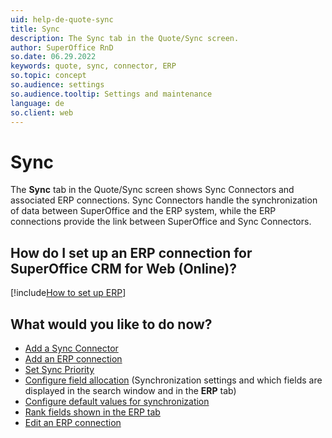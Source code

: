 ```yaml
---
uid: help-de-quote-sync
title: Sync
description: The Sync tab in the Quote/Sync screen.
author: SuperOffice RnD
so.date: 06.29.2022
keywords: quote, sync, connector, ERP
so.topic: concept
so.audience: settings
so.audience.tooltip: Settings and maintenance
language: de
so.client: web
---
```


# Sync

The **Sync** tab in the Quote/Sync screen shows Sync Connectors and associated ERP connections. Sync Connectors handle the synchronization of data between SuperOffice and the ERP system, while the ERP connections provide the link between SuperOffice and Sync Connectors.

## How do I set up an ERP connection for SuperOffice CRM for Web (Online)?

[!include[How to set up ERP](../includes/set-up-erp.md)]

## What would you like to do now?

* [Add a Sync Connector][1]
* [Add an ERP connection][2]
* [Set Sync Priority][3]
* [Configure field allocation][4] (Synchronization settings and which fields are displayed in the search window and in the **ERP** tab)
* [Configure default values for synchronization][5]
* [Rank fields shown in the ERP tab][6]
* [Edit an ERP connection][7]

<!-- Referenced links -->
[1]: sync-connector-add.md
[2]: sync-add-erp-connection.md
[3]: sync-set-sync-priority.md
[4]: sync-configure-field-allocation.md
[5]: sync-configure-default-values.md
[6]: sync-rank-fields-shown-in-erp-tab.md
[7]: sync-edit-erp-connection.md

<!-- Referenced images -->

